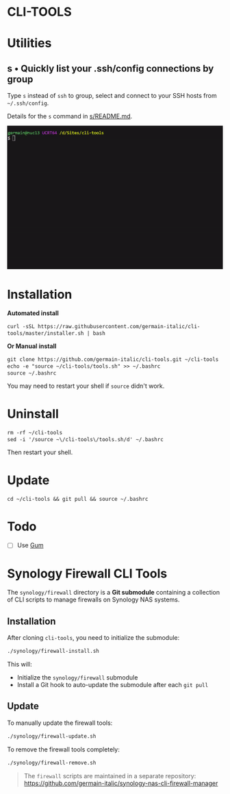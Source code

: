 # CLI-TOOLS

# Utilities

## s • Quickly list your .ssh/config connections by group

Type `s` instead of `ssh` to group, select and connect to your SSH hosts from `~/.ssh/config`.

Details for the `s` command in [s/README.md](s/README.md).

![demo](s/img/demo.gif)


# Installation

**Automated install**

```
curl -sSL https://raw.githubusercontent.com/germain-italic/cli-tools/master/installer.sh | bash
```

**Or Manual install**

```
git clone https://github.com/germain-italic/cli-tools.git ~/cli-tools
echo -e "source ~/cli-tools/tools.sh" >> ~/.bashrc
source ~/.bashrc
```

You may need to restart your shell if `source` didn't work.

# Uninstall

```
rm -rf ~/cli-tools
sed -i '/source ~\/cli-tools\/tools.sh/d' ~/.bashrc
```

Then restart your shell.

# Update

```
cd ~/cli-tools && git pull && source ~/.bashrc
```

# Todo

- [ ] Use [Gum](https://github.com/charmbracelet/gum)

# Synology Firewall CLI Tools

The `synology/firewall` directory is a **Git submodule** containing a collection of CLI scripts to manage firewalls on Synology NAS systems.

## Installation

After cloning `cli-tools`, you need to initialize the submodule:

```bash
./synology/firewall-install.sh
```

This will:

- Initialize the `synology/firewall` submodule
- Install a Git hook to auto-update the submodule after each `git pull`

## Update

To manually update the firewall tools:

```bash
./synology/firewall-update.sh
```

To remove the firewall tools completely:

```bash
./synology/firewall-remove.sh
```

> The `firewall` scripts are maintained in a separate repository:  
> https://github.com/germain-italic/synology-nas-cli-firewall-manager